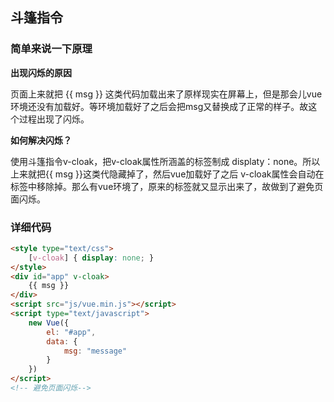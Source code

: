 ## 斗篷指令

### 简单来说一下原理

**出现闪烁的原因**

页面上来就把 {{ msg }} 这类代码加载出来了原样现实在屏幕上，但是那会儿vue环境还没有加载好。等环境加载好了之后会把msg又替换成了正常的样子。故这个过程出现了闪烁。

**如何解决闪烁？**

使用斗篷指令v-cloak，把v-cloak属性所涵盖的标签制成 displaty：none。所以上来就把{{ msg }}这类代隐藏掉了，然后vue加载好了之后 v-cloak属性会自动在标签中移除掉。那么有vue环境了，原来的标签就又显示出来了，故做到了避免页面闪烁。

### 详细代码

```html
<style type="text/css">
    [v-cloak] { display: none; }
</style>
<div id="app" v-cloak>
    {{ msg }}
</div>
<script src="js/vue.min.js"></script>
<script type="text/javascript">
	new Vue({
		el: "#app",
		data: {
			msg: "message"
		}
	})
</script>
<!-- 避免页面闪烁-->
```